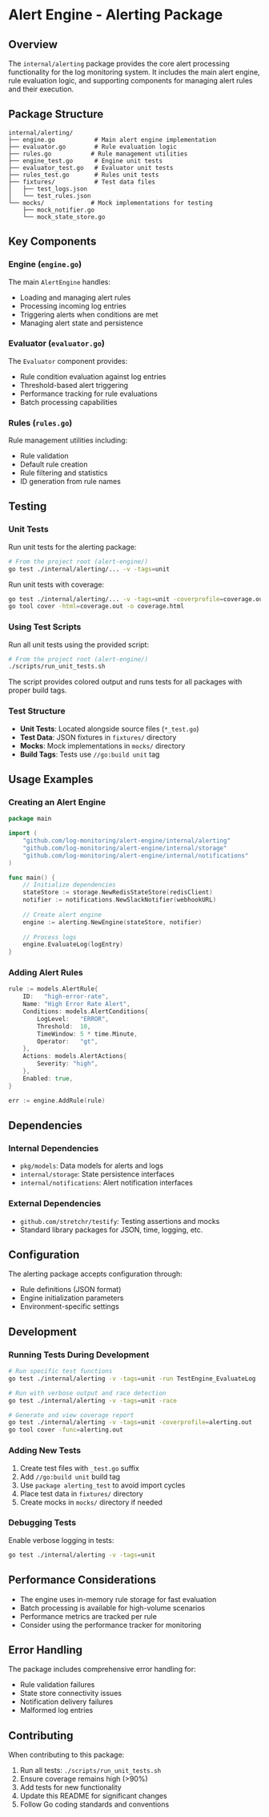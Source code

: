 # Alert Engine - Alerting Package

## Overview

The `internal/alerting` package provides the core alert processing functionality for the log monitoring system. It includes the main alert engine, rule evaluation logic, and supporting components for managing alert rules and their execution.

## Package Structure

```
internal/alerting/
├── engine.go           # Main alert engine implementation
├── evaluator.go        # Rule evaluation logic
├── rules.go           # Rule management utilities
├── engine_test.go      # Engine unit tests
├── evaluator_test.go   # Evaluator unit tests
├── rules_test.go       # Rules unit tests
├── fixtures/           # Test data files
│   ├── test_logs.json
│   └── test_rules.json
└── mocks/             # Mock implementations for testing
    ├── mock_notifier.go
    └── mock_state_store.go
```

## Key Components

### Engine (`engine.go`)
The main `AlertEngine` handles:
- Loading and managing alert rules
- Processing incoming log entries
- Triggering alerts when conditions are met
- Managing alert state and persistence

### Evaluator (`evaluator.go`)
The `Evaluator` component provides:
- Rule condition evaluation against log entries
- Threshold-based alert triggering
- Performance tracking for rule evaluations
- Batch processing capabilities

### Rules (`rules.go`)
Rule management utilities including:
- Rule validation
- Default rule creation
- Rule filtering and statistics
- ID generation from rule names

## Testing

### Unit Tests

Run unit tests for the alerting package:

```bash
# From the project root (alert-engine/)
go test ./internal/alerting/... -v -tags=unit
```

Run unit tests with coverage:

```bash
go test ./internal/alerting/... -v -tags=unit -coverprofile=coverage.out
go tool cover -html=coverage.out -o coverage.html
```

### Using Test Scripts

Run all unit tests using the provided script:

```bash
# From the project root (alert-engine/)
./scripts/run_unit_tests.sh
```

The script provides colored output and runs tests for all packages with proper build tags.

### Test Structure

- **Unit Tests**: Located alongside source files (`*_test.go`)
- **Test Data**: JSON fixtures in `fixtures/` directory
- **Mocks**: Mock implementations in `mocks/` directory
- **Build Tags**: Tests use `//go:build unit` tag

## Usage Examples

### Creating an Alert Engine

```go
package main

import (
    "github.com/log-monitoring/alert-engine/internal/alerting"
    "github.com/log-monitoring/alert-engine/internal/storage"
    "github.com/log-monitoring/alert-engine/internal/notifications"
)

func main() {
    // Initialize dependencies
    stateStore := storage.NewRedisStateStore(redisClient)
    notifier := notifications.NewSlackNotifier(webhookURL)
    
    // Create alert engine
    engine := alerting.NewEngine(stateStore, notifier)
    
    // Process logs
    engine.EvaluateLog(logEntry)
}
```

### Adding Alert Rules

```go
rule := models.AlertRule{
    ID:   "high-error-rate",
    Name: "High Error Rate Alert",
    Conditions: models.AlertConditions{
        LogLevel:   "ERROR",
        Threshold:  10,
        TimeWindow: 5 * time.Minute,
        Operator:   "gt",
    },
    Actions: models.AlertActions{
        Severity: "high",
    },
    Enabled: true,
}

err := engine.AddRule(rule)
```

## Dependencies

### Internal Dependencies
- `pkg/models`: Data models for alerts and logs
- `internal/storage`: State persistence interfaces
- `internal/notifications`: Alert notification interfaces

### External Dependencies
- `github.com/stretchr/testify`: Testing assertions and mocks
- Standard library packages for JSON, time, logging, etc.

## Configuration

The alerting package accepts configuration through:
- Rule definitions (JSON format)
- Engine initialization parameters
- Environment-specific settings

## Development

### Running Tests During Development

```bash
# Run specific test functions
go test ./internal/alerting -v -tags=unit -run TestEngine_EvaluateLog

# Run with verbose output and race detection
go test ./internal/alerting -v -tags=unit -race

# Generate and view coverage report
go test ./internal/alerting -v -tags=unit -coverprofile=alerting.out
go tool cover -func=alerting.out
```

### Adding New Tests

1. Create test files with `_test.go` suffix
2. Add `//go:build unit` build tag
3. Use `package alerting_test` to avoid import cycles
4. Place test data in `fixtures/` directory
5. Create mocks in `mocks/` directory if needed

### Debugging Tests

Enable verbose logging in tests:

```bash
go test ./internal/alerting -v -tags=unit
```

## Performance Considerations

- The engine uses in-memory rule storage for fast evaluation
- Batch processing is available for high-volume scenarios
- Performance metrics are tracked per rule
- Consider using the performance tracker for monitoring

## Error Handling

The package includes comprehensive error handling for:
- Rule validation failures
- State store connectivity issues
- Notification delivery failures
- Malformed log entries

## Contributing

When contributing to this package:

1. Run all tests: `./scripts/run_unit_tests.sh`
2. Ensure coverage remains high (>90%)
3. Add tests for new functionality
4. Update this README for significant changes
5. Follow Go coding standards and conventions 